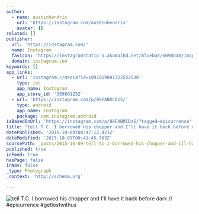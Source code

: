 ```yaml
---
author:
  - name: austinhendrix
    url: 'https://instagram.com/austinhendrix'
    avatar: {}
related: []
publisher:
  url: 'https://instagram.com/'
  name: Instagram
  favicon: 'https://instagramstatic-a.akamaihd.net/bluebar/8090b48/images/ico/favicon.ico'
  domain: instagram.com
keywords: []
app_links:
  - url: 'instagram://media?id=1091019001322552530'
    type: ios
    app_name: Instagram
    app_store_id: '389801252'
  - url: 'https://instagram.com/p/8kFABRCDzS/'
    type: android
    app_name: Instagram
    package: com.instagram.android
isBasedOnUrl: 'https://instagram.com/p/8kFABRCDzS/?tagged=epicurrence'
title: "tell T.C. I borrowed his chopper and I'll have it back before dark // #epicurrence #getlostwithus"
datePublished: '2015-10-09T00:47:12.421Z'
dateModified: '2015-10-09T00:41:45.763Z'
sourcePath: _posts/2015-10-09-tell-tc-i-borrowed-his-chopper-and-ill-have-it-back-befor.md
published: true
inFeed: true
hasPage: false
inNav: false
_type: Photograph
_context: 'http://schema.org'

---
```

![tell T&period;C&period; I borrowed his chopper and I'll have it back before dark &sol;&sol; &num;epicurrence &num;getlostwithus](https://scontent.cdninstagram.com/hphotos-xfa1/t51.2885-15/s640x640/sh0.08/e35/12145256_1638622016376271_1471193598_n.jpg)